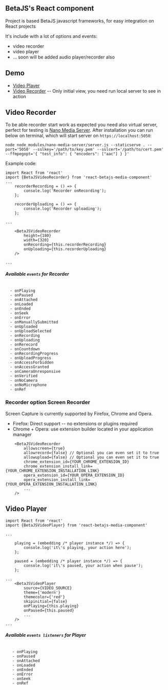 ## BetaJS's React component
Project is based BetaJS javascript frameworks, for easy integration on React projects

It's include with a lot of options and events:
 - video recorder 
 - video player
 - ... soon will be added audio player/recorder also

## Demo
 - [Video Player](https://94q7v38124.codesandbox.io/player)
 - [Video Recorder](https://94q7v38124.codesandbox.io/recorder) -- Only initial view, you need run local server to see in action

## Video Recorder
To be able recorder start work as expected you need also virtual server, perfect for testing is [Nano Media Server](`https://github.com/Jsonize/nano-media-server`).
After installation you can run below on terminal, which will start server on `https://localhost:5050`:

```$xslt
node node_modules/nano-media-server/server.js --staticserve . --port='5050' --sslkey='/path/to/key.pem' --sslcert='/path/to/cert.pem' --ffmpegopt='{ "test_info": { "encoders": ["aac"] } }'
```

Example code:
```$xslt
import React from 'react'
import {BetaJSVideoRecorder} from 'react-betajs-media-component'
...
    recorderRecording = () => {
        console.log('Recorder onRecording');
    };

    recorderUploading = () => {
        console.log('Recorder uploading');
    };
 
...
 
    <BetaJSVideoRecorder
        height={180}
        width={320}
        onRecording={this.recorderRecording}
        onUploading={this.recorderUploading}
    />
 
...
```

##### Available `events` for Recorder

```react2html
   
  - onPlaying
  - onPaused
  - onAttached
  - onLoaded
  - onEnded
  - onSeek 
  - onError
  - onManuallySubmitted
  - onUploaded
  - onUploadSelected
  - onRecording
  - onUploading
  - onRerecord
  - onCountdown
  - onRecordingProgress
  - onUploadProgress
  - onAccessForbidden
  - onAccessGranted
  - onCameraUnresponsive
  - onVerified
  - onNoCamera
  - onNoMicrophone
  - onRef
```

### Recorder option Screen Recorder
Screen Capture is currently supported by Firefox, Chrome and Opera.
- Firefox: Direct support -- no extensions or plugins required
- Chrome + Opera: use extension builder located in your application manager

```
    <BetaJSVideoRecorder
        allowscreen={true}
        allowrecord={false} // Optional you can even set it to true
        allowupload={false} // Optional you can even set it to true
        chrome_extension_id={YOUR_CHROME_EXTENSION_ID}
        chrome_extension_install_link={YOUR_CHROME_EXTENSION_INSTALLATION_LINK}
        opera_extension_id={YOUR_OPERA_EXTENSION_ID}
        opera_extension_install_link={YOUR_OPERA_EXTENSION_INSTALLATION_LINK}
        ...
    />
```

## Video Player

```$xslt
import React from 'react'
import {BetaJSVideoPlayer} from 'react-betajs-media-component'
 
...
 
    playing = (embedding /* player instance */) => {
        console.log('it\'s playing, your action here');
    };
 
    paused = (embedding /* player instance */) => {
        console.log('it\'s paused, your action when pause');
    };
 
...
    <BetaJSVideoPlayer
        source={VIDEO_SOURCE}
        theme={'modern'}
        themecolor={'red'}
        skipinitial={false}
        onPlaying={this.playing}
        onPaused={this.paused}
        ...
    />
...
```

##### Available `events listeners` for Player
```react2html
   
   - onPlaying
   - onPaused
   - onAttached
   - onLoaded
   - onEnded
   - onError
   - onSeek 
   - onRef
```